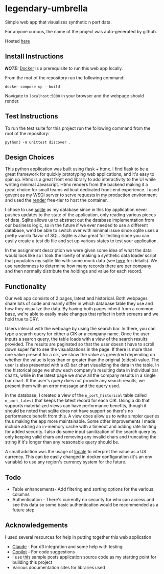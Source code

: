 # legendary-umbrella
Simple web app that visualizes synthetic n port data.

For anyone curious, the name of the project was auto-generated by github.

Hosted [here](https://legendary-umbrella-og15.onrender.com/)

## Install Instructions
**_NOTE:_** [Docker](https://www.docker.com) is a prerequisite to run this web app locally.

From the root of the repository run the following command:

```console
docker compose up --build
```

Navigate to `localhost:5000` in your browser and the webpage should render.

## Test Instructions
To run the test suite for this project run the following command from the root of the repository:
```console
python3 -m unittest discover .
```

## Design Choices
This python application was built using [flask](https://flask.palletsprojects.com/en/stable/) + [htmx](https://htmx.org/). I find flask to be a great framework for quickly prototyping web applications, and it's easy to spin up. Htmx is a great front end library to add interactivity to the UI while writing minimal Javascript. Htmx renders from the backend making it a great choice for small teams without dedicated front-end experience. I used [gevent](https://www.gevent.org/api/gevent.pywsgi.html) as my WSGI server to serve requests in my production environment and used the [render](https://render.com/) free-tier to host the container.

I chose to use [sqlite](https://www.sqlite.org/) as my database since in this toy application never pushes updates to the state of the application, only reading various pieces of data. Sqlite allows us to abstract out the database implementation from our business logic, so in the future if we ever needed to use a different database, we'd be able to switch over with minimal issue since sqlite uses a pretty vanilla flavor of SQL. Sqlite is also great for testing since you can easily create a test db file and set up various states to test your application.

In the assignment description we were given some idea of what the data would look like so I took the liberty of making a synthetic data loader script that populates my sqlite file with some mock data (see [here](db/db_loader.py) for details). We use randomness to determine how many records there are per company and then normally distribute the holdings and value for each record.

## Functionality
Our web app consists of 2 pages, latest and historical. Both webpages share lots of code and mainly differ in which database table they use and how they visualize the data. By having both pages inherit from a common base, we're able to easily make changes that reflect in both screens and we hold true to DRY.

Users interact with the webpage by using the search bar. In there, you can type a search query for either a CIK or a company name. Once the user inputs a search query, the table loads with a view of the search results provided. The results are paginated so that the user doesn't have to scroll down super far to see the visualizations in the page. If there is more than one value present for a cik, we show the value as green/red depending on whether the value is less than or greater than the original (oldest) value. The user is also presented with a d3 bar chart visualizing the data in the table. In the historical page we show each company's resulting data in individual bar charts, while in the latest page we show all the company results in a single bar chart. If the user's query does not provide any search results, we present them with an error message and the query used.

In the database, I created a view of the `n_port_historical` table called `n_port_latest` that keeps the latest record for each CIK. Using a db that supports materialized views can have performance benefits, though it should be noted that sqlite does not have support so there's no performance benefit from this. A view does allow us to write simpler queries thus making the app more maintainable. Some other improvements I made include adding an in-memory cache with a timeout and adding rate limiting for added security. I also do some input sanitization of the search query by only keeping valid chars and removing any invalid chars and truncating the string if it's longer than any reasonable query should be.

A small addition was the usage of [locale](https://docs.python.org/3/library/locale.html) to interpret the value as a US currency. This can be easily changed in docker configuration (it's an env variable) to use any region's currency system for the future.

## Todo
- Table enhancements- Add filtering and sorting options for the various columns
- Authentication - There's currently no security for who can access and see this data so some basic authentication would be recommended as a future step

## Acknowledgements
I used several resources for help in putting together this web application
- [Claude](https://claude.ai/) - For d3 integration and some help with testing
- [Copilot](https://code.visualstudio.com/docs/copilot/overview) - For code suggestions
- I use [this](https://github.com/voidranjer/htmx-flask-crudapp) sample posts application source code as my starting point for building this project
- Various documentation sites for libraries used
